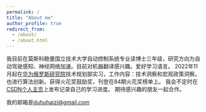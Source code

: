 ```yaml
---
permalink: /
title: "About me"
author_profile: true
redirect_from: 
  - /about/
  - /about.html
---
```

我目前在莫斯科鲍曼国立技术大学自动控制系统专业读博士三年级，研究方向为自动驾驶感知、神经网络加速。目前对机器翻译感兴趣。爱好学习语言。
2022年11月起在[华为俄罗斯研究院](https://career.huawei.ru/rri/)技术规划部实习，工作内容：技术洞察和宏观政策洞察。也进行算法创新。获得火花奖鼓励奖，刊登在84期火花奖榜单上。
我会不定时在[CSDN个人主页](https://blog.csdn.net/qq_45934039?spm=1011.2266.3001.5343)上发布记录自己的学习进度。
期待感兴趣的朋友一起合作。

我的邮箱是[duhuhaizi@gmail.com](duhuhaizi@gmail.com)
